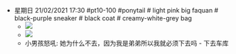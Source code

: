 - 星期日 21/02/2021 17:30 #pt10-100 #ponytail # light pink big faquan # black-purple sneaker # black coat # creamy-white-grey bag
    - ![](https://firebasestorage.googleapis.com/v0/b/firescript-577a2.appspot.com/o/imgs%2Fapp%2FXELiu-NovaKG%2Ft5yTbMBDvC.jpg?alt=media&token=93700845-ab91-4375-b931-7f5de51500b7)
    - ![](https://firebasestorage.googleapis.com/v0/b/firescript-577a2.appspot.com/o/imgs%2Fapp%2FXELiu-NovaKG%2F-Fff9vqDBW.png?alt=media&token=7447743c-b079-46d8-bf19-4fdd98af1b2e)
    - 小男孩怒吼: 她为什么不去，因为我是弟弟所以我就必须下去吗 - 下去车库
